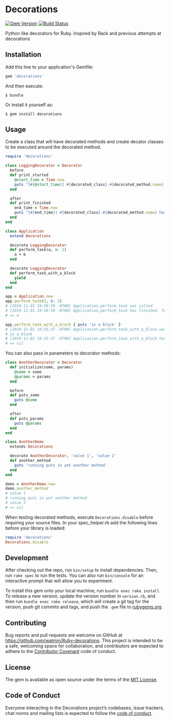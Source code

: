# Decorations

[![Gem Version](https://badge.fury.io/rb/decorations.svg)](https://badge.fury.io/rb/decorations)
[![Build Status](https://travis-ci.org/watmin/Ruby-decorations.svg?branch=master)](https://travis-ci.org/watmin/Ruby-decorations)

Python like decorators for Ruby. Inspired by Rack and previous attempts at decorations

## Installation

Add this line to your application's Gemfile:

```ruby
gem 'decorations'
```

And then execute:

    $ bundle

Or install it yourself as:

    $ gem install decorations

## Usage

Create a class that will have decorated methods and create decator classes to be executed around the decorated method.

```ruby
require 'decorations'

class LoggingDecorator < Decorator
  before
  def print_started
    @start_time = Time.now
    puts "[#{@start_time}] #{decorated_class}.#{decorated_method.name} was called"
  end

  after
  def print_finished
    end_time = Time.now
    puts "[#{end_time}] #{decorated_class}.#{decorated_method.name} has finished. Took #{end_time - @start_time} seconds"
  end
end

class Application
  extend Decorations

  decorate LoggingDecorator
  def perform_task(a, b: 2)
    a + b
  end

  decorate LoggingDecorator
  def perform_task_with_a_block
    yield
  end
end

app = Application.new
app.perform_task(2, b: 2)
# [2019-11-01 19:50:59 -0700] Application.perform_task was called
# [2019-11-01 19:50:59 -0700] Application.perform_task has finished. Took 3.51e-05 seconds
# => 4

app.perform_task_with_a_block { puts 'in a block' }
# [2019-11-01 19:55:37 -0700] Application.perform_task_with_a_block was called
# in a block
# [2019-11-01 19:55:37 -0700] Application.perform_task_with_a_block has finished. Took 5.32e-05 seconds
# => nil
```

You can also pass in parameters to decorator methods:

```ruby
class AnotherDecorator < Decorator
  def initialize(some, params)
    @some = some
    @params = params
  end

  before
  def puts_some
    puts @some
  end

  after
  def puts_params
    puts @params
  end
end

class AnotherDemo
  extends Decorations

  decorate AnotherDecorator, 'value 1', 'value 2'
  def another_method
    puts 'running puts in yet another method'
  end
end

demo = AnotherDemo.new
demo.another_method
# value 1
# running puts in yet another method
# value 2
# => nil

```

When testing decorated methods, execute `Decorations.disable` before requiring your source files. In your spec\_helper.rb add the following lines before your library is loaded:

```ruby
require 'decorations'
Decorations.disable
```

## Development

After checking out the repo, run `bin/setup` to install dependencies. Then, run `rake spec` to run the tests. You can also run `bin/console` for an interactive prompt that will allow you to experiment.

To install this gem onto your local machine, run `bundle exec rake install`. To release a new version, update the version number in `version.rb`, and then run `bundle exec rake release`, which will create a git tag for the version, push git commits and tags, and push the `.gem` file to [rubygems.org](https://rubygems.org).

## Contributing

Bug reports and pull requests are welcome on GitHub at https://github.com/watmin/Ruby-decorations. This project is intended to be a safe, welcoming space for collaboration, and contributors are expected to adhere to the [Contributor Covenant](http://contributor-covenant.org) code of conduct.

## License

The gem is available as open source under the terms of the [MIT License](https://opensource.org/licenses/MIT).

## Code of Conduct

Everyone interacting in the Decorations project’s codebases, issue trackers, chat rooms and mailing lists is expected to follow the [code of conduct](https://github.com/watmin/Ruby-decorations/blob/master/CODE_OF_CONDUCT.md).
